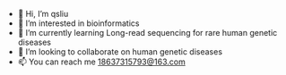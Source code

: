 - 👋 Hi, I’m qsliu
- 👀 I’m interested in bioinformatics
- 🌱 I’m currently learning Long-read sequencing for rare human genetic diseases
- 💞️ I’m looking to collaborate on human genetic diseases
- 📫 You can reach me 18637315793@163.com

<!---
lqsae/lqsae is a ✨ special ✨ repository because its `README.md` (this file) appears on your GitHub profile.
You can click the Preview link to take a look at your changes.
--->
